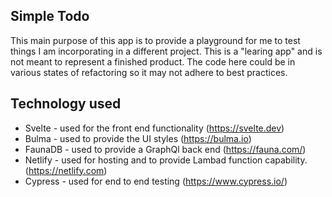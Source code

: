 ## Simple Todo
  This main purpose of this app is to provide a playground for me to test things I am incorporating in a different project. This is a "learing app" and is not meant to represent a finished product. The code here could be in various states of refactoring so it may not adhere to best practices. 
  

## Technology used
  * Svelte  - used for the front end functionality (https://svelte.dev)
  * Bulma   - used to provide the UI styles (https://bulma.io)
  * FaunaDB - used to provide a GraphQl back end (https://fauna.com/)
  * Netlify - used for hosting and to provide Lambad function capability. (https://netlify.com)
  * Cypress - used for end to end testing (https://www.cypress.io/)

 